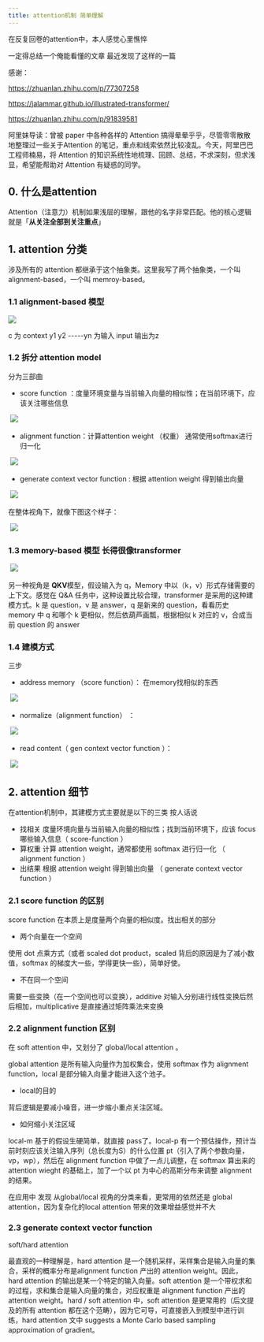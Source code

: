 ```yaml
---
title: attention机制 简单理解
---
```


在反复回卷的attention中，本人感觉心里憔悴

一定得总结一个俺能看懂的文章 最近发现了这样的一篇

感谢：

https://zhuanlan.zhihu.com/p/77307258

https://jalammar.github.io/illustrated-transformer/

https://zhuanlan.zhihu.com/p/91839581

阿里妹导读：曾被 paper 中各种各样的  Attention  搞得晕晕乎乎，尽管零零散散地整理过一些关于Attention 的笔记，重点和线索依然比较凌乱。今天，阿里巴巴工程师楠易，将  Attention  的知识系统性地梳理、回顾、总结，不求深刻，但求浅显，希望能帮助对 Attention 有疑惑的同学。 

## 0. 什么是attention

 Attention（注意力）机制如果浅层的理解，跟他的名字非常匹配。他的核心逻辑就是「**从关注全部到关注重点**」 

## 1. attention 分类 

涉及所有的 attention 都继承于这个抽象类。这里我写了两个抽象类，一个叫 alignment-based，一个叫 memroy-based。 

### 1.1 alignment-based 模型

 ![](https://pic4.zhimg.com/80/v2-6017c6880074b716b82f890a9d82a0cb_720w.jpg) 

c 为 context y1 y2 -----yn 为输入 input 输出为z

### 1.2 拆分 attention model

分为三部曲

- score function ：度量环境变量与当前输入向量的相似性；在当前环境下，应该关注哪些信息

​                                      ![](https://pic4.zhimg.com/80/v2-1c4d2c6c1a23f7cb5659b0704bfce8b3_720w.jpg) 

- alignment function：计算attention weight （权重） 通常使用softmax进行归一化

​                                                      ![](https://pic4.zhimg.com/80/v2-f53c61bfacd07a77936b3c56426fb5ab_720w.jpg) 

- generate  context vector function : 根据 attention weight 得到输出向量

​                                                             ![](https://pic4.zhimg.com/80/v2-6d296780ac57b31444b2a18b4977425f_720w.jpg) 

在整体视角下，就像下图这个样子：

​               ![](https://pic2.zhimg.com/80/v2-9133c00e4e268755777573d58b38e511_720w.jpg) 

### 1.3 memory-based 模型 长得很像transformer

​              ![](https://pic2.zhimg.com/80/v2-3472f353bb0e6f86d0b6fa32b8566ab1_720w.jpg) 

另一种视角是 **QKV**模型，假设输入为 q，Memory 中以（k，v）形式存储需要的上下文。感觉在 Q&A 任务中，这种设置比较合理，transformer 是采用的这种建模方式。k 是 question，v 是 answer，q 是新来的 question，看看历史 memory 中 q 和哪个 k 更相似，然后依葫芦画瓢，根据相似 k 对应的 v，合成当前 question 的 answer 

### 1.4 建模方式 

三步

-  address memory （score function）： 在memory找相似的东西

​                                                  ![](https://pic4.zhimg.com/80/v2-bf9de3d064a66206c502a3d1c1ef8fc7_720w.jpg) 

- normalize（alignment function） ：

​                                           ![](https://pic3.zhimg.com/80/v2-e628407913facefed900899105af5432_720w.jpg) 

- read content（ gen context vector function ）：

​                                           ![](https://pic4.zhimg.com/80/v2-d8e95020b11509d5dfb44b9753bc25db_720w.jpg) 

## 2. attention 细节

在attention机制中，其建模方式主要就是以下的三类 按人话说 

- 找相关  度量环境向量与当前输入向量的相似性；找到当前环境下，应该 focus 哪些输入信息（ score-function ）
- 算权重  计算 attention weight，通常都使用 softmax 进行归一化 （ alignment function ）
- 出结果 根据 attention weight 得到输出向量 （ generate context vector function ）

### 2.1 score function 的区别

score function 在本质上是度量两个向量的相似度。找出相关的部分

- 两个向量在一个空间 

 使用 dot 点乘方式（或者 scaled dot product，scaled 背后的原因是为了减小数值，softmax 的梯度大一些，学得更快一些），简单好使。 

- 不在同一个空间

 需要一些变换（在一个空间也可以变换），additive 对输入分别进行线性变换后然后相加，multiplicative 是直接通过矩阵乘法来变换 

### 2.2 alignment function 区别

在 soft attention 中，又划分了 global/local attention 。

global attention 是所有输入向量作为加权集合，使用 softmax 作为 alignment function，local 是部分输入向量才能进入这个池子。

- local的目的

 背后逻辑是要减小噪音，进一步缩小重点关注区域。 

- 如何缩小关注区域

local-m 基于的假设生硬简单，就直接 pass了。local-p 有一个预估操作，预计当前时刻应该关注输入序列（总长度为S）的什么位置 pt（引入了两个参数向量，vp，wp），然后在 alignment function 中做了一点儿调整，在 softmax 算出来的attention wieght 的基础上，加了一个以 pt 为中心的高斯分布来调整 alignment 的结果。 

在应用中 发现  从global/local 视角的分类来看，更常用的依然还是 global attention，因为复杂化的local attention 带来的效果增益感觉并不大 

### 2.3  generate context vector function 

soft/hard attention

最直观的一种理解是，hard attention 是一个随机采样，采样集合是输入向量的集合，采样的概率分布是alignment function 产出的 attention weight。因此，hard attention 的输出是某一个特定的输入向量。soft attention 是一个带权求和的过程，求和集合是输入向量的集合，对应权重是 alignment function 产出的 attention weight。hard / soft attention 中，soft attention 是更常用的（后文提及的所有 attention 都在这个范畴），因为它可导，可直接嵌入到模型中进行训练，hard attention 文中 suggests a Monte Carlo based sampling approximation of gradient。 